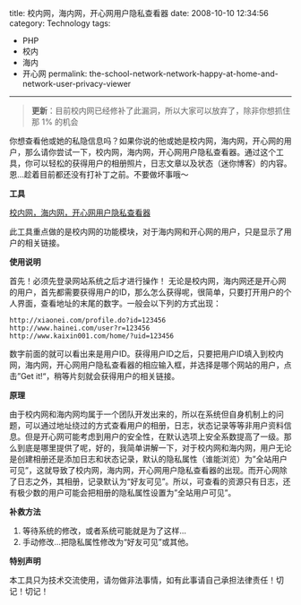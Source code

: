 title: 校内网，海内网，开心网用户隐私查看器
date: 2008-10-10 12:34:56 
category: Technology
tags: 
- PHP
- 校内
- 海内
- 开心网
permalink: the-school-network-network-happy-at-home-and-network-user-privacy-viewer

---

> **更新**：目前校内网已经修补了此漏洞，所以大家可以放弃了，除非你想抓住那 1% 的机会

你想查看他或她的私隐信息吗？如果你说的他或她是校内网，海内网，开心网的用户，那么请你尝试一下，校内网，海内网，开心网用户隐私查看器。通过这个工具，你可以轻松的获得用户的相册照片，日志文章以及状态（迷你博客）的内容。恩...趁着目前都还没有打补丁之前。不要做坏事哦～

**工具**

[校内网，海内网，开心网用户隐私查看器](http://labs.icyleaf.com/tools/sns_user_informations.php)

此工具重点做的是校内网的功能模块，对于海内网和开心网的用户，只是显示了用户的相关链接。

**使用说明**

首先！必须先登录网站系统之后才进行操作！
无论是校内网，海内网还是开心网的用户，首先都需要获得用户的ID，那么怎么获得呢，很简单，只要打开用户的个人界面，查看地址的末尾的数字。一般会以下列的方式出现：

```
http://xiaonei.com/profile.do?id=123456
http://www.hainei.com/user?r=123456
http://www.kaixin001.com/home/?uid=123456
```

数字前面的就可以看出来是用户ID。获得用户ID之后，只要把用户ID填入到校内网，海内网，开心网用户隐私查看器的相应输入框，并选择是哪个网站的用户，点击”Get it!“，稍等片刻就会获得用户的相关链接。

**原理**

由于校内网和海内网均属于一个团队开发出来的，所以在系统但自身机制上的问题，可以通过地址绕过的方式查看用户的相册，日志，状态记录等等非用户资料信息。但是开心网可能考虑到用户的安全性，在默认选项上安全系数提高了一级。那么到底是哪里提供了呢，好的，我简单讲解一下，对于校内网和海内网，用户无论是创建相册还是添加日志和状态记录，默认的隐私属性（谁能浏览）为”全站用户可见”，这就导致了校内网，海内网，开心网用户隐私查看器的出现。而开心网除了日志之外，其相册，记录默认为“好友可见”。所以，可查看的资源只有日志，还有极少数的用户可能会把相册的隐私属性设置为”全站用户可见”。

**补救方法**

1.  等待系统的修改，或者系统可能就是为了这样...
2.  手动修改...把隐私属性修改为“好友可见”或其他。

**特别声明**

本工具只为技术交流使用，请勿做非法事情，如有此事请自己承担法律责任！切记！切记！
